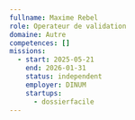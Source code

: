 ```yaml
---
fullname: Maxime Rebel
role: Operateur de validation
domaine: Autre
competences: []
missions:
  - start: 2025-05-21
    end: 2026-01-31
    status: independent
    employer: DINUM
    startups:
      - dossierfacile
---
```

